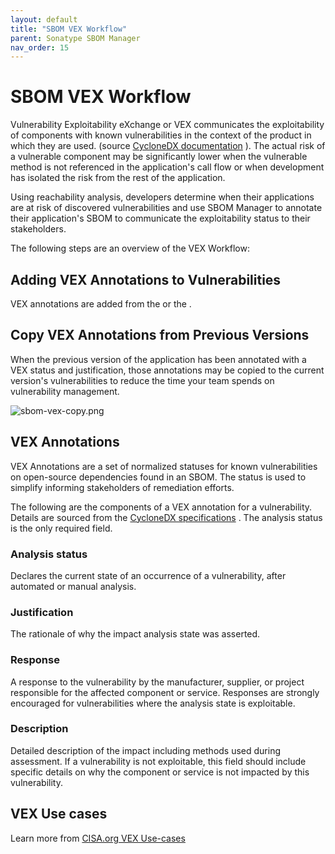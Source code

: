 ```yaml
---
layout: default
title: "SBOM VEX Workflow"
parent: Sonatype SBOM Manager
nav_order: 15
---
```


# SBOM VEX Workflow

Vulnerability Exploitability eXchange or VEX communicates the exploitability of components with known vulnerabilities in the context of the product in which they are used. (source [CycloneDX documentation](https://cyclonedx.org/capabilities/vex/) ). The actual risk of a vulnerable component may be significantly lower when the vulnerable method is not referenced in the application's call flow or when development has isolated the risk from the rest of the application.

Using reachability analysis, developers determine when their applications are at risk of discovered vulnerabilities and use SBOM Manager to annotate their application's SBOM to communicate the exploitability status to their stakeholders.

The following steps are an overview of the VEX Workflow:

## Adding VEX Annotations to Vulnerabilities

VEX annotations are added from the or the .

## Copy VEX Annotations from Previous Versions

When the previous version of the application has been annotated with a VEX status and justification, those annotations may be copied to the current version's vulnerabilities to reduce the time your team spends on vulnerability management.

![sbom-vex-copy.png](/docs-at-surgery-poc/assets/images/uuid-4f298214-483b-ad71-4805-60da2c83fcbe.png)

## VEX Annotations

VEX Annotations are a set of normalized statuses for known vulnerabilities on open-source dependencies found in an SBOM. The status is used to simplify informing stakeholders of remediation efforts.

The following are the components of a VEX annotation for a vulnerability. Details are sourced from the [CycloneDX specifications](https://cyclonedx.org/docs/1.5/json/) . The analysis status is the only required field.

### Analysis status

Declares the current state of an occurrence of a vulnerability, after automated or manual analysis.

### Justification

The rationale of why the impact analysis state was asserted.

### Response

A response to the vulnerability by the manufacturer, supplier, or project responsible for the affected component or service. Responses are strongly encouraged for vulnerabilities where the analysis state is exploitable.

### Description

Detailed description of the impact including methods used during assessment. If a vulnerability is not exploitable, this field should include specific details on why the component or service is not impacted by this vulnerability.

## VEX Use cases

Learn more from [CISA.org VEX Use-cases](https://www.cisa.gov/sites/default/files/2023-01/VEX_Use_Cases_Aprill2022.pdf)
